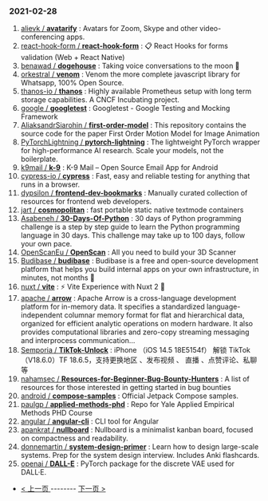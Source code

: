 ### 2021-02-28 
1. [
        alievk /
**avatarify**](https://github.com/alievk/avatarify) : Avatars for Zoom, Skype and other video-conferencing apps.
1. [
        react-hook-form /
**react-hook-form**](https://github.com/react-hook-form/react-hook-form) : 📋 React Hooks for forms validation (Web + React Native)
1. [
        benawad /
**dogehouse**](https://github.com/benawad/dogehouse) : Taking voice conversations to the moon 🚀
1. [
        orkestral /
**venom**](https://github.com/orkestral/venom) : Venom the more complete javascript library for Whatsapp, 100% Open Source.
1. [
        thanos-io /
**thanos**](https://github.com/thanos-io/thanos) : Highly available Prometheus setup with long term storage capabilities. A CNCF Incubating project.
1. [
        google /
**googletest**](https://github.com/google/googletest) : Googletest - Google Testing and Mocking Framework
1. [
        AliaksandrSiarohin /
**first-order-model**](https://github.com/AliaksandrSiarohin/first-order-model) : This repository contains the source code for the paper First Order Motion Model for Image Animation
1. [
        PyTorchLightning /
**pytorch-lightning**](https://github.com/PyTorchLightning/pytorch-lightning) : The lightweight PyTorch wrapper for high-performance AI research. Scale your models, not the boilerplate.
1. [
        k9mail /
**k-9**](https://github.com/k9mail/k-9) : K-9 Mail – Open Source Email App for Android
1. [
        cypress-io /
**cypress**](https://github.com/cypress-io/cypress) : Fast, easy and reliable testing for anything that runs in a browser.
1. [
        dypsilon /
**frontend-dev-bookmarks**](https://github.com/dypsilon/frontend-dev-bookmarks) : Manually curated collection of resources for frontend web developers.
1. [
        jart /
**cosmopolitan**](https://github.com/jart/cosmopolitan) : fast portable static native textmode containers
1. [
        Asabeneh /
**30-Days-Of-Python**](https://github.com/Asabeneh/30-Days-Of-Python) : 30 days of Python programming challenge is a step by step guide to learn the Python programming language in 30 days. This challenge may take up to 100 days, follow your own pace.
1. [
        OpenScanEu /
**OpenScan**](https://github.com/OpenScanEu/OpenScan) : All you need to build your 3D Scanner
1. [
        Budibase /
**budibase**](https://github.com/Budibase/budibase) : Budibase is a free and open-source development platform that helps you build internal apps on your own infrastructure, in minutes, not months 🚀
1. [
        nuxt /
**vite**](https://github.com/nuxt/vite) : ⚡ Vite Experience with Nuxt 2 🧪
1. [
        apache /
**arrow**](https://github.com/apache/arrow) : Apache Arrow is a cross-language development platform for in-memory data. It specifies a standardized language-independent columnar memory format for flat and hierarchical data, organized for efficient analytic operations on modern hardware. It also provides computational libraries and zero-copy streaming messaging and interprocess communication…
1. [
        Semporia /
**TikTok-Unlock**](https://github.com/Semporia/TikTok-Unlock) : iPhone （iOS 14.5 18E5154f） 解锁 TikTok（V18.6.0）TF 18.6.5，支持更换地区 、发布视频 、 直播 、点赞评论、私聊等
1. [
        nahamsec /
**Resources-for-Beginner-Bug-Bounty-Hunters**](https://github.com/nahamsec/Resources-for-Beginner-Bug-Bounty-Hunters) : A list of resources for those interested in getting started in bug bounties
1. [
        android /
**compose-samples**](https://github.com/android/compose-samples) : Official Jetpack Compose samples.
1. [
        paulgp /
**applied-methods-phd**](https://github.com/paulgp/applied-methods-phd) : Repo for Yale Applied Empirical Methods PHD Course
1. [
        angular /
**angular-cli**](https://github.com/angular/angular-cli) : CLI tool for Angular
1. [
        apankrat /
**nullboard**](https://github.com/apankrat/nullboard) : Nullboard is a minimalist kanban board, focused on compactness and readability.
1. [
        donnemartin /
**system-design-primer**](https://github.com/donnemartin/system-design-primer) : Learn how to design large-scale systems. Prep for the system design interview. Includes Anki flashcards.
1. [
        openai /
**DALL-E**](https://github.com/openai/DALL-E) : PyTorch package for the discrete VAE used for DALL·E. 

- [ < 上一页 ](https://github.com/able8/github-trending-daily-record/blob/master/2021-02-27.md) -------- [ 下一页 > ](https://github.com/able8/github-trending-daily-record/blob/master/2021-03-01.md)